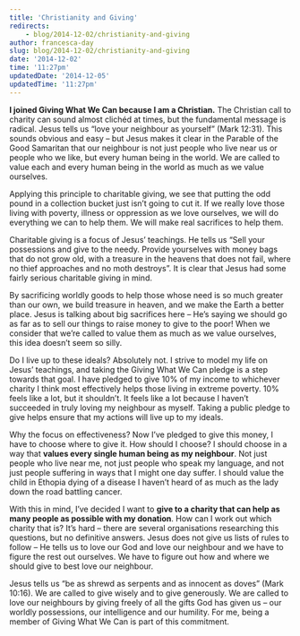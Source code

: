 ```yaml
---
title: 'Christianity and Giving'
redirects:
    - blog/2014-12-02/christianity-and-giving
author: francesca-day
slug: blog/2014-12-02/christianity-and-giving
date: '2014-12-02'
time: '11:27pm'
updatedDate: '2014-12-05'
updatedTime: '11:27pm'
---
```

**I joined Giving What We Can because I am a Christian.** The Christian call to charity can sound almost clichéd at times, but the fundamental message is radical. Jesus tells us “love your neighbour as yourself” (Mark 12:31). This sounds obvious and easy – but Jesus makes it clear in the Parable of the Good Samaritan that our neighbour is not just people who live near us or people who we like, but every human being in the world. We are called to value each and every human being in the world as much as we value ourselves.

Applying this principle to charitable giving, we see that putting the odd pound in a collection bucket just isn’t going to cut it. If we really love those living with poverty, illness or oppression as we love ourselves, we will do everything we can to help them. We will make real sacrifices to help them.

Charitable giving is a focus of Jesus’ teachings. He tells us “Sell your possessions and give to the needy. Provide yourselves with money bags that do not grow old, with a treasure in the heavens that does not fail, where no thief approaches and no moth destroys”. It is clear that Jesus had some fairly serious charitable giving in mind.

By sacrificing worldly goods to help those whose need is so much greater than our own, we build treasure in heaven, and we make the Earth a better place. Jesus is talking about big sacrifices here – He’s saying we should go as far as to sell our things to raise money to give to the poor! When we consider that we’re called to value them as much as we value ourselves, this idea doesn’t seem so silly.

Do I live up to these ideals? Absolutely not. I strive to model my life on Jesus’ teachings, and taking the Giving What We Can pledge is a step towards that goal. I have pledged to give 10% of my income to whichever charity I think most effectively helps those living in extreme poverty. 10% feels like a lot, but it shouldn’t. It feels like a lot because I haven’t succeeded in truly loving my neighbour as myself. Taking a public pledge to give helps ensure that my actions will live up to my ideals.

Why the focus on effectiveness? Now I’ve pledged to give this money, I have to choose where to give it. How should I choose? I should choose in a way that **values every single human being as my neighbour**. Not just people who live near me, not just people who speak my language, and not just people suffering in ways that I might one day suffer. I should value the child in Ethopia dying of a disease I haven’t heard of as much as the lady down the road battling cancer.

With this in mind, I’ve decided I want to **give to a charity that can help as many people as possible with my donation**. How can I work out which charity that is? It’s hard – there are several organisations researching this questions, but no definitive answers. Jesus does not give us lists of rules to follow – He tells us to love our God and love our neighbour and we have to figure the rest out ourselves. We have to figure out how and where we should give to best love our neighbour.

Jesus tells us “be as shrewd as serpents and as innocent as doves” (Mark 10:16). We are called to give wisely and to give generously. We are called to love our neighbours by giving freely of all the gifts God has given us – our worldly possessions, our intelligence and our humility. For me, being a member of Giving What We Can is part of this commitment.